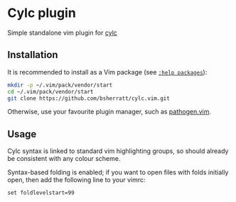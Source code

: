 # Cylc plugin

Simple standalone vim plugin for [cylc](https://github.com/cylc/cylc-flow)

## Installation

It is recommended to install as a Vim package
(see [`:help packages`](https://vimhelp.org/repeat.txt.html#packages)):

```bash
mkdir -p ~/.vim/pack/vendor/start
cd ~/.vim/pack/vendor/start
git clone https://github.com/bsherratt/cylc.vim.git
```

Otherwise, use your favourite plugin manager, such as
[pathogen.vim](https://github.com/tpope/vim-pathogen).

## Usage

Cylc syntax is linked to standard vim highlighting groups, so should already be
consistent with any colour scheme.

Syntax-based folding is enabled; if you want to open files with folds initially
open, then add the following line to your vimrc:

```vim
set foldlevelstart=99
```
